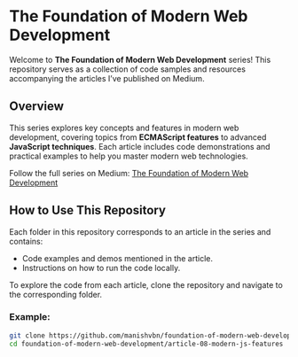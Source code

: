# The Foundation of Modern Web Development

Welcome to **The Foundation of Modern Web Development** series! This repository serves as a collection of code samples and resources accompanying the articles I’ve published on Medium.

## Overview

This series explores key concepts and features in modern web development, covering topics from **ECMAScript features** to advanced **JavaScript techniques**. Each article includes code demonstrations and practical examples to help you master modern web technologies.

Follow the full series on Medium: [The Foundation of Modern Web Development](https://medium.com/the-foundation-of-modern-web-development)

## How to Use This Repository

Each folder in this repository corresponds to an article in the series and contains:
- Code examples and demos mentioned in the article.
- Instructions on how to run the code locally.

To explore the code from each article, clone the repository and navigate to the corresponding folder.

### Example:
```bash
git clone https://github.com/manishvbn/foundation-of-modern-web-development.git
cd foundation-of-modern-web-development/article-08-modern-js-features
